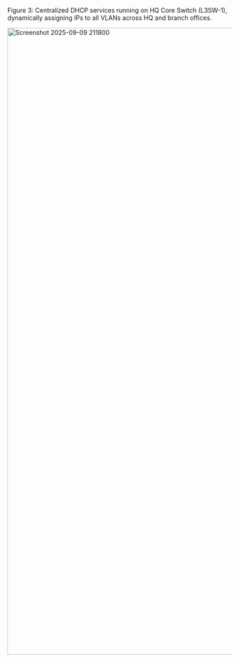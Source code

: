 Figure 3: Centralized DHCP services running on HQ Core Switch (L3SW-1), dynamically assigning IPs to all VLANs across HQ and branch offices.

<img width="1388" height="1409" alt="Screenshot 2025-09-09 211800" src="https://github.com/user-attachments/assets/d7bc4093-ec27-445a-b08e-e1f5dc2a1e03" />
